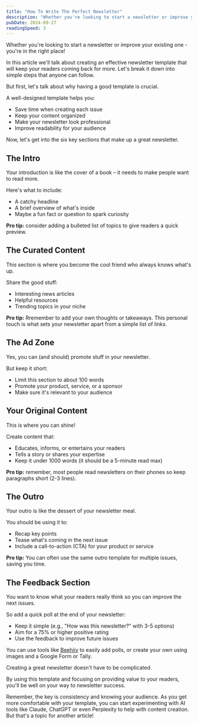 ```yaml
---
title: "How To Write The Perfect Newsletter"
description: "Whether you're looking to start a newsletter or improve your existing one you should learn how to.."
pubDate: 2024-09-27
readingSpeed: 3
---
```


Whether you're looking to start a newsletter or improve your existing one - you're in the right place!

In this article we'll talk about creating an effective newsletter template that will keep your readers coming back for more. Let's break it down into simple steps that anyone can follow.

But first, let's talk about why having a good template is crucial.

A well-designed template helps you:

- Save time when creating each issue
- Keep your content organized
- Make your newsletter look professional
- Improve readability for your audience

Now, let's get into the six key sections that make up a great newsletter.

## The Intro

Your introduction is like the cover of a book – it needs to make people want to read more.

Here's what to include:

- A catchy headline
- A brief overview of what's inside
- Maybe a fun fact or question to spark curiosity

**Pro tip:** consider adding a bulleted list of topics to give readers a quick preview.

## The Curated Content

This section is where you become the cool friend who always knows what's up.

Share the good stuff:

- Interesting news articles
- Helpful resources
- Trending topics in your niche

**Pro tip:** Rremember to add your own thoughts or takeaways. This personal touch is what sets your newsletter apart from a simple list of links.

## The Ad Zone

Yes, you can (and should) promote stuff in your newsletter.

But keep it short:

- Limit this section to about 100 words
- Promote your product, service, or a sponsor
- Make sure it's relevant to your audience

## Your Original Content

This is where you can shine!

Create content that:

- Educates, informs, or entertains your readers
- Tells a story or shares your expertise
- Keep it under 1000 words (it should be a 5-minute read max)

**Pro tip:** remember, most people read newsletters on their phones so keep paragraphs short (2-3 lines).

## The Outro

Your outro is like the dessert of your newsletter meal.

You should be using it to:

- Recap key points
- Tease what's coming in the next issue
- Include a call-to-action (CTA) for your product or service

**Pro tip:** You can often use the same outro template for multiple issues, saving you time.

## The Feedback Section

You want to know what your readers really think so you can improve the next issues.

So add a quick poll at the end of your newsletter:

- Keep it simple (e.g., "How was this newsletter?" with 3-5 options)
- Aim for a 75% or higher positive rating
- Use the feedback to improve future issues

You can use tools like [Beehiiv](/beehiiv) to easily add polls, or create your own using images and a Google Form or Tally.

Creating a great newsletter doesn't have to be complicated.

By using this template and focusing on providing value to your readers, you'll be well on your way to newsletter success.

Remember, the key is consistency and knowing your audience.
As you get more comfortable with your template, you can start experimenting with AI tools like Claude, ChatGPT or even Perplexity to help with content creation. But that's a topic for another article!
